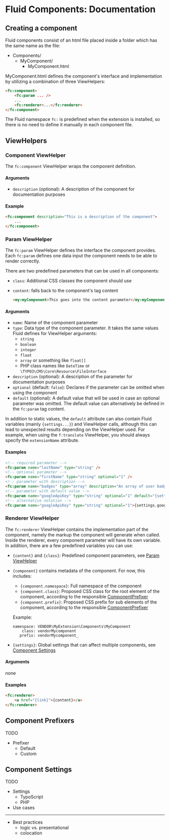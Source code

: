 # Fluid Components: Documentation

## Creating a component

Fluid components consist of an html file placed inside a folder which has the same name as the file:

* Components/
    * MyComponent/
        * MyComponent.html

MyComponent.html defines the component's interface and implementation by utilizing a combination of three ViewHelpers:

```html
<fc:component>
    <fc:param ... />
    ...
    <fc:renderer>...</fc:renderer>
</fc:component>
```

The Fluid namespace `fc:` is predefined when the extension is installed, so there is no need to define it manually in each component file.

## ViewHelpers

### Component ViewHelper

The `fc:component` ViewHelper wraps the component definition.

#### Arguments

* `description` (optional): A description of the component for documentation purposes

#### Example

```html
<fc:component description="This is a description of the component">
    ...
</fc:component>
```

### Param ViewHelper

The `fc:param` ViewHelper defines the interface the component provides. Each `fc:param` defines one data input the component needs to be able to render correctly.

There are two predefined parameters that can be used in all components:

* `class`: Additional CSS classes the component should use
* `content`: falls back to the component's tag content

    ```html
    <my:myComponent>This goes into the content parameter</my:myComponent>
    ```

#### Arguments

* `name`: Name of the component parameter
* `type`: Data type of the component parameter. It takes the same values Fluid defines for ViewHelper arguments:
    * `string`
    * `boolean`
    * `integer`
    * `float`
    * `array` or something like `float[]`
    * PHP class names like `DateTime` or `\TYPO3\CMS\Core\Resource\FileInterface`
* `description` (optional): A description of the parameter for documentation purposes
* `optional` (default: `false`): Declares if the parameter can be omitted when using the component
* `default` (optional): A default value that will be used in case an optional parameter was omitted. The default value can alternatively be defined in the `fc:param` tag content.

In addition to static values, the `default` attribute can also contain Fluid variables (mainly `{settings...}`) and ViewHelper calls, although this can lead to unexpected results depending on the ViewHelper used. For example, when using the `f:translate` ViewHelper, you should always specify the `extensionName` attribute.

#### Examples

```html
<!-- required parameter -->
<fc:param name="lastName" type="string" />
<!-- optional parameter -->
<fc:param name="firstName" type="string" optional="1" />
<!-- parameter with description -->
<fc:param name="badges" type="array" description="An array of user badges" />
<!-- parameter with default value -->
<fc:param name="googleApiKey" type="string" optional="1" default="{settings.google.apiKey}" />
<!-- alternative notation -->
<fc:param name="googleApiKey" type="string" optional="1">{settings.google.apiKey}</fc:param>
```

### Renderer ViewHelper

The `fc:renderer` ViewHelper contains the implementation part of the component, namely the markup the component will generate when called. Inside the renderer, every component parameter will have its own variable. In addition, there are a few predefined variables you can use:

* `{content}` and `{class}`: Predefined component parameters, see [Param ViewHelper](#param-viewhelper)

* `{component}` contains metadata of the component. For now, this includes:
    * `{component.namespace}`: Full namespace of the component
    * `{component.class}`: Proposed CSS class for the root element of the component, according to the responsible [ComponentPrefixer](#component-prefixer)
    * `{component.prefix}`: Proposed CSS prefix for sub elements of the component, according to the responsible [ComponentPrefixer](#component-prefixer)
    
    Example:
  
    ```
    namespace: VENDOR\MyExtension\Components\MyComponent
        class: vendorMycomponent
       prefix: vendorMycomponent_
    ```

* `{settings}`: Global settings that can affect multiple components, see [Component Settings](#component-settings)

#### Arguments

none

#### Examples

```html
<fc:renderer>
    <a href="{link}">{content}</a>
</fc:renderer>
```

## Component Prefixers

TODO

* Prefixer
    * Default
    * Custom

## Component Settings

TODO

* Settings
    * TypoScript
    * PHP
* Use cases

---

* Best practices
    * logic vs. presentational
    * colocation
